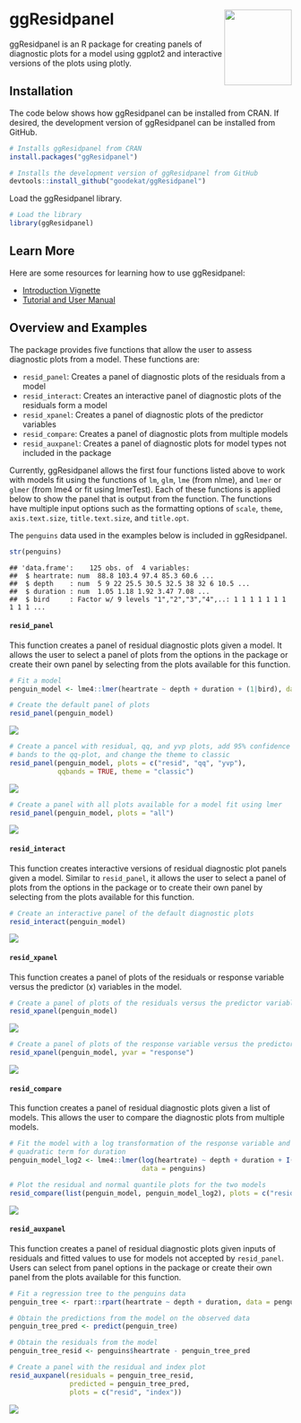 
# ggResidpanel <img align="right" width="120" height="135" src="./README_files/figure-static/logo.png">

ggResidpanel is an R package for creating panels of diagnostic plots for
a model using ggplot2 and interactive versions of the plots using
plotly.

## Installation

The code below shows how ggResidpanel can be installed from CRAN. If
desired, the development version of ggResidpanel can be installed from
GitHub.

``` r
# Installs ggResidpanel from CRAN
install.packages("ggResidpanel")

# Installs the development version of ggResidpanel from GitHub
devtools::install_github("goodekat/ggResidpanel")
```

Load the ggResidpanel library.

``` r
# Load the library
library(ggResidpanel)
```

## Learn More

Here are some resources for learning how to use ggResidpanel:

  - [Introduction
    Vignette](https://goodekat.github.io/ggResidpanel/articles/introduction.html)
  - [Tutorial and User
    Manual](https://goodekat.github.io/ggResidpanel-tutorial/tutorial.html)

## Overview and Examples

The package provides five functions that allow the user to assess
diagnostic plots from a model. These functions are:

  - `resid_panel`: Creates a panel of diagnostic plots of the residuals
    from a model
  - `resid_interact`: Creates an interactive panel of diagnostic plots
    of the residuals form a model
  - `resid_xpanel`: Creates a panel of diagnostic plots of the predictor
    variables
  - `resid_compare`: Creates a panel of diagnostic plots from multiple
    models
  - `resid_auxpanel`: Creates a panel of diagnostic plots for model
    types not included in the package

Currently, ggResidpanel allows the first four functions listed above to
work with models fit using the functions of `lm`, `glm`, `lme` (from
nlme), and `lmer` or `glmer` (from lme4 or fit using lmerTest). Each of
these functions is applied below to show the panel that is output from
the function. The functions have multiple input options such as the
formatting options of `scale`, `theme`, `axis.text.size`,
`title.text.size`, and `title.opt`.

The `penguins` data used in the examples below is included in
ggResidpanel.

``` r
str(penguins)
```

    ## 'data.frame':    125 obs. of  4 variables:
    ##  $ heartrate: num  88.8 103.4 97.4 85.3 60.6 ...
    ##  $ depth    : num  5 9 22 25.5 30.5 32.5 38 32 6 10.5 ...
    ##  $ duration : num  1.05 1.18 1.92 3.47 7.08 ...
    ##  $ bird     : Factor w/ 9 levels "1","2","3","4",..: 1 1 1 1 1 1 1 1 1 1 ...

#### `resid_panel`

This function creates a panel of residual diagnostic plots given a
model. It allows the user to select a panel of plots from the options in
the package or create their own panel by selecting from the plots
available for this function.

``` r
# Fit a model
penguin_model <- lme4::lmer(heartrate ~ depth + duration + (1|bird), data = penguins)

# Create the default panel of plots
resid_panel(penguin_model)
```

![](README_files/figure-gfm/unnamed-chunk-4-1.png)<!-- -->

``` r
# Create a pancel with residual, qq, and yvp plots, add 95% confidence interval 
# bands to the qq-plot, and change the theme to classic
resid_panel(penguin_model, plots = c("resid", "qq", "yvp"), 
            qqbands = TRUE, theme = "classic")
```

![](README_files/figure-gfm/unnamed-chunk-4-2.png)<!-- -->

``` r
# Create a panel with all plots available for a model fit using lmer
resid_panel(penguin_model, plots = "all")
```

![](README_files/figure-gfm/unnamed-chunk-4-3.png)<!-- -->

#### `resid_interact`

This function creates interactive versions of residual diagnostic plot
panels given a model. Similar to `resid_panel`, it allows the user to
select a panel of plots from the options in the package or to create
their own panel by selecting from the plots available for this function.

``` r
# Create an interactive panel of the default diagnostic plots
resid_interact(penguin_model)
```

![](./README_files/figure-static/interact.gif)

#### `resid_xpanel`

This function creates a panel of plots of the residuals or response
variable versus the predictor (x) variables in the
model.

``` r
# Create a panel of plots of the residuals versus the predictor variables
resid_xpanel(penguin_model)
```

![](README_files/figure-gfm/unnamed-chunk-6-1.png)<!-- -->

``` r
# Create a panel of plots of the response variable versus the predictor variables
resid_xpanel(penguin_model, yvar = "response")
```

![](README_files/figure-gfm/unnamed-chunk-6-2.png)<!-- -->

#### `resid_compare`

This function creates a panel of residual diagnostic plots given a list
of models. This allows the user to compare the diagnostic plots from
multiple
models.

``` r
# Fit the model with a log transformation of the response variable and a 
# quadratic term for duration
penguin_model_log2 <- lme4::lmer(log(heartrate) ~ depth + duration + I(duration^2) + (1|bird), 
                                 data = penguins)

# Plot the residual and normal quantile plots for the two models
resid_compare(list(penguin_model, penguin_model_log2), plots = c("resid", "qq"))
```

![](README_files/figure-gfm/unnamed-chunk-7-1.png)<!-- -->

#### `resid_auxpanel`

This function creates a panel of residual diagnostic plots given inputs
of residuals and fitted values to use for models not accepted by
`resid_panel`. Users can select from panel options in the package or
create their own panel from the plots available for this function.

``` r
# Fit a regression tree to the penguins data
penguin_tree <- rpart::rpart(heartrate ~ depth + duration, data = penguins)

# Obtain the predictions from the model on the observed data
penguin_tree_pred <- predict(penguin_tree)

# Obtain the residuals from the model
penguin_tree_resid <- penguins$heartrate - penguin_tree_pred

# Create a panel with the residual and index plot
resid_auxpanel(residuals = penguin_tree_resid, 
               predicted = penguin_tree_pred, 
               plots = c("resid", "index"))
```

![](README_files/figure-gfm/unnamed-chunk-8-1.png)<!-- -->
